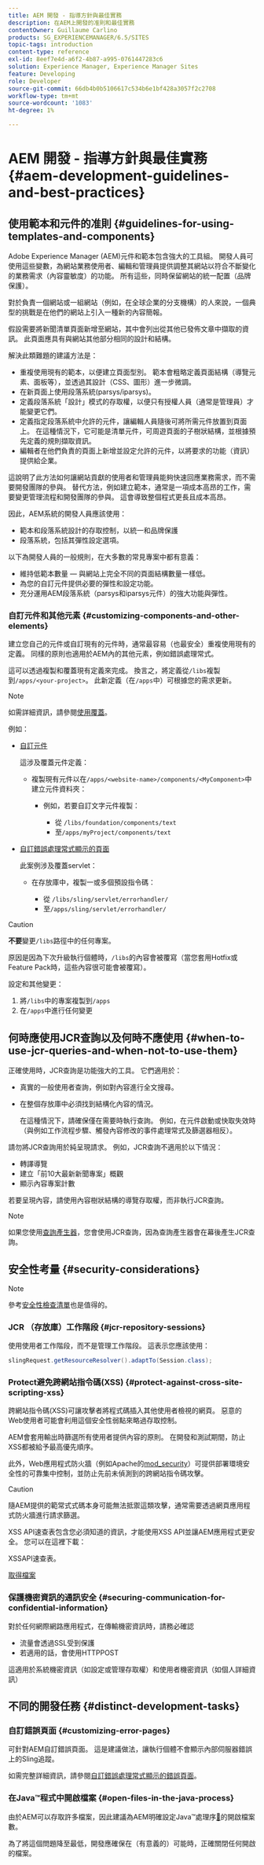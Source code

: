```yaml
---
title: AEM 開發 - 指導方針與最佳實務
description: 在AEM上開發的准則和最佳實務
contentOwner: Guillaume Carlino
products: SG_EXPERIENCEMANAGER/6.5/SITES
topic-tags: introduction
content-type: reference
exl-id: 8eef7e4d-a6f2-4b87-a995-0761447283c6
solution: Experience Manager, Experience Manager Sites
feature: Developing
role: Developer
source-git-commit: 66db4b0b5106617c534b6e1bf428a3057f2c2708
workflow-type: tm+mt
source-wordcount: '1083'
ht-degree: 1%

---
```


# AEM 開發 - 指導方針與最佳實務{#aem-development-guidelines-and-best-practices}

## 使用範本和元件的准則 {#guidelines-for-using-templates-and-components}

Adobe Experience Manager (AEM)元件和範本包含強大的工具組。 開發人員可使用這些變數，為網站業務使用者、編輯和管理員提供調整其網站以符合不斷變化的業務需求（內容靈敏度）的功能。 所有這些，同時保留網站的統一配置（品牌保護）。

對於負責一個網站或一組網站（例如，在全球企業的分支機構）的人來說，一個典型的挑戰是在他們的網站上引入一種新的內容簡報。

假設需要將新聞清單頁面新增至網站，其中會列出從其他已發佈文章中擷取的資訊。 此頁面應具有與網站其他部分相同的設計和結構。

解決此類難題的建議方法是：

* 重複使用現有的範本，以便建立頁面型別。 範本會粗略定義頁面結構（導覽元素、面板等），並透過其設計（CSS、圖形）進一步微調。
* 在新頁面上使用段落系統(parsys/iparsys)。
* 定義段落系統「設計」模式的存取權，以便只有授權人員（通常是管理員）才能變更它們。
* 定義指定段落系統中允許的元件，讓編輯人員隨後可將所需元件放置到頁面上。 在這種情況下，它可能是清單元件，可周遊頁面的子樹狀結構，並根據預先定義的規則擷取資訊。
* 編輯者在他們負責的頁面上新增並設定允許的元件，以將要求的功能（資訊）提供給企業。

這說明了此方法如何讓網站貢獻的使用者和管理員能夠快速回應業務需求，而不需要開發團隊的參與。 替代方法，例如建立範本，通常是一項成本高昂的工作，需要變更管理流程和開發團隊的參與。 這會導致整個程式更長且成本高昂。

因此，AEM系統的開發人員應該使用：

* 範本和段落系統設計的存取控制，以統一和品牌保護
* 段落系統，包括其彈性設定選項。

以下為開發人員的一般規則，在大多數的常見專案中都有意義：

* 維持低範本數量 — 與網站上完全不同的頁面結構數量一樣低。
* 為您的自訂元件提供必要的彈性和設定功能。
* 充分運用AEM段落系統（parsys和iparsys元件）的強大功能與彈性。

### 自訂元件和其他元素 {#customizing-components-and-other-elements}

建立您自己的元件或自訂現有的元件時，通常最容易（也最安全）重複使用現有的定義。 同樣的原則也適用於AEM內的其他元素，例如錯誤處理常式。

這可以透過複製和覆蓋現有定義來完成。 換言之，將定義從`/libs`複製到`/apps/<your-project>`。 此新定義（在`/apps`中）可根據您的需求更新。

>[!NOTE]
>
>如需詳細資訊，請參閱[使用覆蓋](/help/sites-developing/overlays.md)。

例如：

* [自訂元件](/help/sites-developing/components.md)

  這涉及覆蓋元件定義：

   * 複製現有元件以在`/apps/<website-name>/components/<MyComponent>`中建立元件資料夾：

      * 例如，若要自訂文字元件複製：

         * 從 `/libs/foundation/components/text`
         * 至`/apps/myProject/components/text`

* [自訂錯誤處理常式顯示的頁面](/help/sites-developing/customizing-errorhandler-pages.md#how-to-customize-pages-shown-by-the-error-handler)

  此案例涉及覆蓋servlet：

   * 在存放庫中，複製一或多個預設指令碼：

      * 從 `/libs/sling/servlet/errorhandler/`
      * 至`/apps/sling/servlet/errorhandler/`

>[!CAUTION]
>
>**不要**&#x200B;變更`/libs`路徑中的任何專案。
>
>原因是因為下次升級執行個體時，`/libs`的內容會被覆寫（當您套用Hotfix或Feature Pack時，這些內容很可能會被覆寫）。
>
>設定和其他變更：
>
>1. 將`/libs`中的專案複製到`/apps`
>1. 在`/apps`中進行任何變更

## 何時應使用JCR查詢以及何時不應使用 {#when-to-use-jcr-queries-and-when-not-to-use-them}

正確使用時，JCR查詢是功能強大的工具。 它們適用於：

* 真實的一般使用者查詢，例如對內容進行全文搜尋。
* 在整個存放庫中必須找到結構化內容的情況。

  在這種情況下，請確保僅在需要時執行查詢。 例如，在元件啟動或快取失效時（與例如工作流程步驟、觸發內容修改的事件處理常式及篩選器相反）。

請勿將JCR查詢用於純呈現請求。 例如，JCR查詢不適用於以下情況：

* 轉譯導覽
* 建立「前10大最新新聞專案」概觀
* 顯示內容專案計數

若要呈現內容，請使用內容樹狀結構的導覽存取權，而非執行JCR查詢。

>[!NOTE]
>
>如果您使用[查詢產生器](/help/sites-developing/querybuilder-api.md)，您會使用JCR查詢，因為查詢產生器會在幕後產生JCR查詢。
>

## 安全性考量 {#security-considerations}

>[!NOTE]
>
>參考[安全性檢查清單](/help/sites-administering/security-checklist.md)也是值得的。

### JCR （存放庫）工作階段 {#jcr-repository-sessions}

使用使用者工作階段，而不是管理工作階段。 這表示您應該使用：

```java
slingRequest.getResourceResolver().adaptTo(Session.class);
```

### Protect避免跨網站指令碼(XSS) {#protect-against-cross-site-scripting-xss}

跨網站指令碼(XSS)可讓攻擊者將程式碼插入其他使用者檢視的網頁。 惡意的Web使用者可能會利用這個安全性弱點來略過存取控制。

AEM會套用輸出時篩選所有使用者提供內容的原則。 在開發和測試期間，防止XSS都被給予最高優先順序。

此外，Web應用程式防火牆（例如Apache的[mod_security](https://modsecurity.org)）可提供部署環境安全性的可靠集中控制，並防止先前未偵測到的跨網站指令碼攻擊。

>[!CAUTION]
>
>隨AEM提供的範常式式碼本身可能無法抵禦這類攻擊，通常需要透過網頁應用程式防火牆進行請求篩選。

XSS API速查表包含您必須知道的資訊，才能使用XSS API並讓AEM應用程式更安全。 您可以在這裡下載：

XSSAPI速查表。

[取得檔案](assets/xss_cheat_sheet_2016.pdf)

### 保護機密資訊的通訊安全 {#securing-communication-for-confidential-information}

對於任何網際網路應用程式，在傳輸機密資訊時，請務必確認

* 流量會透過SSL受到保護
* 若適用的話，會使用HTTPPOST

這適用於系統機密資訊（如設定或管理存取權）和使用者機密資訊（如個人詳細資訊）

## 不同的開發任務 {#distinct-development-tasks}

### 自訂錯誤頁面 {#customizing-error-pages}

可針對AEM自訂錯誤頁面。 這是建議做法，讓執行個體不會顯示內部伺服器錯誤上的Sling追蹤。

如需完整詳細資訊，請參閱[自訂錯誤處理常式顯示的錯誤頁面](/help/sites-developing/customizing-errorhandler-pages.md)。

### 在Java™程式中開啟檔案 {#open-files-in-the-java-process}

由於AEM可以存取許多檔案，因此建議為AEM明確設定Java™處理序[&#128279;](/help/sites-deploying/configuring.md#open-files-in-the-java-process)的開啟檔案數。

為了將這個問題降至最低，開發應確保在（有意義的）可能時，正確關閉任何開啟的檔案。
